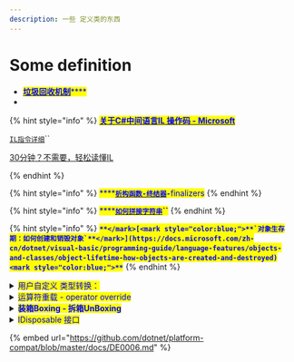 ```yaml
---
description: 一些 定义类的东西
---
```


# Some definition

* [<mark style="color:blue;">**垃圾回收机制**</mark>](https://www.cnblogs.com/springyangwc/archive/2011/06/13/2080149.html)<mark style="color:blue;">****</mark>
*

{% hint style="info" %}
<mark style="color:blue;">****</mark>[<mark style="color:blue;">**关于C#中间语言IL 操作码 - Microsoft**</mark>](https://docs.microsoft.com/en-us/dotnet/api/system.reflection.emit.opcodes?view=net-6.0)<mark style="color:blue;">****</mark>

[`IL指令详细`](https://www.cnblogs.com/zery/p/3368460.html)``

[30分钟？不需要，轻松读懂IL](https://www.cnblogs.com/brookshi/p/5225801.html)


{% endhint %}

{% hint style="info" %}
<mark style="color:blue;">****</mark>[<mark style="color:blue;">**`析构函数-终结器`**</mark>](https://docs.microsoft.com/zh-cn/dotnet/csharp/programming-guide/classes-and-structs/finalizers)<mark style="color:blue;">**`-`**</mark><mark style="color:blue;">finalizers</mark>
{% endhint %}

{% hint style="info" %}
<mark style="color:blue;">****</mark>[<mark style="color:blue;">**`如何拼接字符串`**</mark>](https://docs.microsoft.com/zh-cn/dotnet/csharp/how-to/concatenate-multiple-strings)<mark style="color:blue;">**``**</mark>
{% endhint %}

{% hint style="info" %}
<mark style="color:blue;">**``**</mark>[<mark style="color:blue;">**`对象生存期：如何创建和销毁对象`**</mark>](https://docs.microsoft.com/zh-cn/dotnet/visual-basic/programming-guide/language-features/objects-and-classes/object-lifetime-how-objects-are-created-and-destroyed)<mark style="color:blue;">**``**</mark>
{% endhint %}

<details>

<summary><mark style="color:blue;">用户自定义 类型转换：</mark></summary>

```csharp
  public class TestInt
  {
    private int digit;

    public TestInt(int digit)
    {
      this.digit = digit;
    }
    // public static implicit/explicit operator 是必要条件
    public static implicit operator int(TestInt d) => d.digit;              // implicit operator 隐式转换 int
    public static implicit operator string(TestInt d) => $"{d}-呀哈喽";      // implicit operator 隐式转换 string
    public static explicit operator TestInt(int b) => new TestInt(b);       // explicit operator 显式强制转换
    public override string ToString() => $"{digit}";
  }

  private void Awake()
  {
    var d = new TestInt(17);

    int number = d;                         // 进行了隐式转换
    print(number);                          // output: 17 

    string str = d;                         // 如果类 TestInt 没写对应类型的隐式转换则这里编译期间会报错
    print(str);                             // output: 17-呀哈喽

    TestInt digit = (TestInt)number;        // 显式强制转换
    print(digit);                           // output: 17
  }
```

</details>

<details>

<summary><mark style="color:blue;">运算符重载 - operator override</mark></summary>

重载和上面的 类显/隐式转换 差不多

```csharp
public class TestInt
{
  // public static operator x 是必要条件
  public static TestInt operator +(TestInt a) => a;
  public static TestInt operator -(TestInt a) => new TestInt();
  public static TestInt operator +(TestInt a, TestInt b) => new TestInt();
  public static TestInt operator -(TestInt a, TestInt b) => a + (-b);
  public static TestInt operator *(TestInt a, TestInt b) => new TestInt();
  public static TestInt operator /(TestInt a, TestInt b) => new TestInt();

  public static bool operator ==(TestInt a, TestInt b)
  {
    Debug.Log("呀哈喽");
    return false;
  }
  public static bool operator !=(TestInt a, TestInt b) => false;
}
```

</details>

<details>

<summary><mark style="color:blue;"><strong>装箱Boxing - 拆箱UnBoxing</strong></mark></summary>

<mark style="color:yellow;">装箱是将值类型隐式转换为引用类型，拆箱是将引用类型转换为值类型。</mark>

应用：调用一个含类型为 <mark style="color:blue;">`Object`</mark> 的参数的方法，该 <mark style="color:blue;">`Object`</mark> 可支持任意类型，可以通用。但是值类型转换为引用类型所造成的装箱，生成的是全新的堆引用对象，这会有时间损耗，也就是造成效率降低。而拆箱时候，生成新的栈实例后，无法修改被装箱对象。装箱过程伴随着新的堆空间的开辟和值的复制，但是拆箱过程仅仅只是找到对象中指向值的指针，而拆箱后发生的值复制到栈实例中则是不属于拆箱的过程。但是殊途同归，复制会影响一定的性能。

相对于简单的赋值而言，装箱和取消装箱过程需要进行大量的计算。 对值类型进行装箱时，必须分配并构造一个新对象，这可能比简单的引用赋值用时最多长 <mark style="color:blue;">**20 倍，**</mark>取消装箱所需的强制转换也需要进行大量的计算，只是程度较轻，取消装箱的过程所需时间可达赋值操作的 <mark style="color:blue;">**4倍**</mark>。[<mark style="color:blue;">**`详情`**</mark>](https://docs.microsoft.com/zh-cn/dotnet/framework/performance/performance-tips)<mark style="color:blue;">**``**</mark>

<mark style="color:blue;">`C#`</mark> <mark style="color:blue;"></mark><mark style="color:blue;"></mark> 中对装箱和拆箱都是隐式的，所以要么尽量避免装箱和拆箱，要么在循环中提前进行/绕过装箱和拆箱。

<mark style="color:green;">**关于值类型装箱的避免例子**</mark>

```csharp
public struct A 
{ 
  public int x;
  public override String ToString()
  {
    Console.WriteLine($"{x}");
    Console.WriteLine(String.Format("{0}", x));
    return x.ToString();                        // 这种不会发生装箱
    // 前面两种都会发生装箱的原因是：
    // $字符插值表达式 和 Format参数传进去的都是 object，而 int 是值类型，
    // 所以需要转为引用类型，导致了没必要的装箱操作
    // 最后 x.ToString() 返回的就是引用类型，所以就不涉及装箱操作
  }
}
// 是否装箱看下图:
```

<img src="../../.gitbook/assets/Snipaste_2022-07-12_14-37-41.png" alt="" data-size="original">

</details>

<details>

<summary><mark style="color:blue;">IDisposable 接口</mark></summary>

IDisposable接口，IDisposable接口定义了Dispose方法，这个方法用来供程序员显式调用以释放非托管资源。使用using 语句可以简化资源管理。

</details>







{% embed url="https://github.com/dotnet/platform-compat/blob/master/docs/DE0006.md" %}







